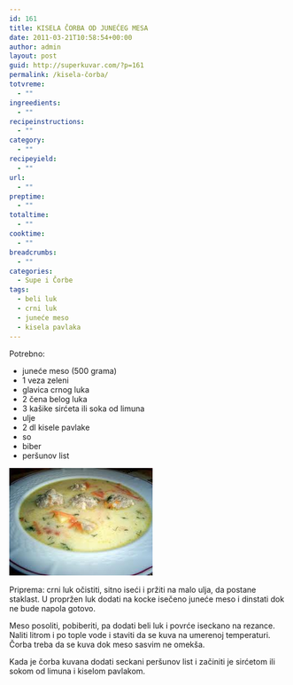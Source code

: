 ```yaml
---
id: 161
title: KISELA ČORBA OD JUNEĆEG MESA
date: 2011-03-21T10:58:54+00:00
author: admin
layout: post
guid: http://superkuvar.com/?p=161
permalink: /kisela-čorba/
totvreme:
  - ""
ingreedients:
  - ""
recipeinstructions:
  - ""
category:
  - ""
recipeyield:
  - ""
url:
  - ""
preptime:
  - ""
totaltime:
  - ""
cooktime:
  - ""
breadcrumbs:
  - ""
categories:
  - Supe i Čorbe
tags:
  - beli luk
  - crni luk
  - juneće meso
  - kisela pavlaka
---
```

Potrebno:

  * juneće meso (500 grama)
  * 1 veza zeleni
  * glavica crnog luka
  * 2 čena belog luka
  * 3 kašike sirćeta ili soka od limuna
  * ulje
  * 2 dl kisele pavlake
  * so
  * biber
  * peršunov list

<img class="alignnone size-full wp-image-818" title="kiselacorba" src="/wp-content/uploads/2011/03/kiselacorba.jpg" alt="" width="259" height="194" /> 

Priprema: crni luk očistiti, sitno iseći i pržiti na malo ulja, da postane staklast. U propržen luk dodati na kocke isečeno juneće meso i dinstati dok ne bude napola gotovo.

Meso posoliti, pobiberiti, pa dodati beli luk i povrće iseckano na rezance. Naliti litrom i po tople vode i staviti da se kuva na umerenoj temperaturi. Čorba treba da se kuva dok meso sasvim ne omekša.

Kada je čorba kuvana dodati seckani peršunov list i začiniti je sirćetom ili sokom od limuna i kiselom pavlakom.

&nbsp;